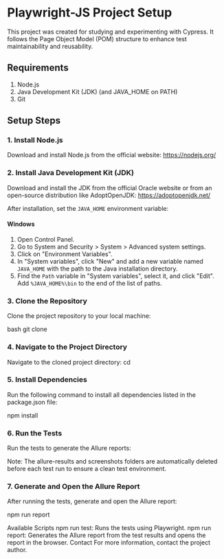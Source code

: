# Playwright-JS Project Setup
This project was created for studying and experimenting with Cypress. It follows the Page Object Model (POM) structure to enhance test maintainability and reusability.

## Requirements

1. Node.js
2. Java Development Kit (JDK) (and JAVA_HOME on PATH)
3. Git

## Setup Steps

### 1. Install Node.js

Download and install Node.js from the official website: https://nodejs.org/

### 2. Install Java Development Kit (JDK)

Download and install the JDK from the official Oracle website or from an open-source distribution like AdoptOpenJDK: https://adoptopenjdk.net/

After installation, set the `JAVA_HOME` environment variable:

#### Windows

1. Open Control Panel.
2. Go to System and Security > System > Advanced system settings.
3. Click on "Environment Variables".
4. In "System variables", click "New" and add a new variable named `JAVA_HOME` with the path to the Java installation directory.
5. Find the `Path` variable in "System variables", select it, and click "Edit". Add `%JAVA_HOME%\bin` to the end of the list of paths.

### 3. Clone the Repository

Clone the project repository to your local machine:

bash
git clone <repository-URL>

### 4. Navigate to the Project Directory

Navigate to the cloned project directory:
cd <project-directory-name>

### 5. Install Dependencies

Run the following command to install all dependencies listed in the package.json file:

npm install

### 6. Run the Tests

Run the tests to generate the Allure reports:

Note: The allure-results and screenshots folders are automatically deleted before each test run to ensure a clean test environment.

### 7. Generate and Open the Allure Report

After running the tests, generate and open the Allure report:

npm run report

Available Scripts
npm run test: Runs the tests using Playwright.
npm run report: Generates the Allure report from the test results and opens the report in the browser.
Contact
For more information, contact the project author.
